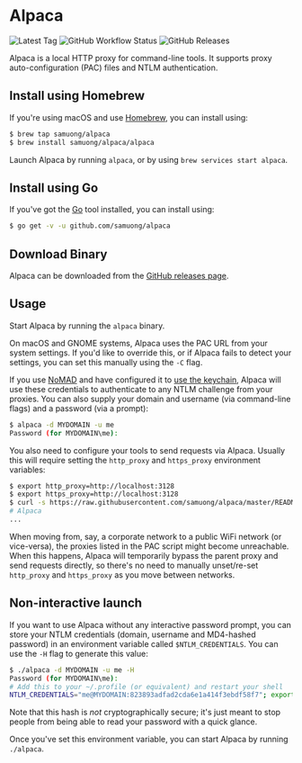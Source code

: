 # Alpaca

![Latest Tag][2] ![GitHub Workflow Status][3] ![GitHub Releases][4]

Alpaca is a local HTTP proxy for command-line tools. It supports proxy
auto-configuration (PAC) files and NTLM authentication.

## Install using Homebrew

If you're using macOS and use [Homebrew](https://brew.sh/), you can install
using:

```sh
$ brew tap samuong/alpaca
$ brew install samuong/alpaca/alpaca
```

Launch Alpaca by running `alpaca`, or by using `brew services start alpaca`.

## Install using Go

If you've got the [Go](https://golang.org/cmd/go/) tool installed, you can
install using:

```sh
$ go get -v -u github.com/samuong/alpaca
```

## Download Binary

Alpaca can be downloaded from the [GitHub releases page][1].

## Usage

Start Alpaca by running the `alpaca` binary.

On macOS and GNOME systems, Alpaca uses the PAC URL from your system settings.
If you'd like to override this, or if Alpaca fails to detect your settings, you
can set this manually using the `-C` flag.

If you use [NoMAD](https://nomad.menu/products/#nomad) and have configured it
to [use the keychain](https://nomad.menu/help/keychain-usage/), Alpaca will use
these credentials to authenticate to any NTLM challenge from your proxies. You
can also supply your domain and username (via command-line flags) and a
password (via a prompt):

```sh
$ alpaca -d MYDOMAIN -u me
Password (for MYDOMAIN\me):
```

You also need to configure your tools to send requests via Alpaca. Usually this
will require setting the `http_proxy` and `https_proxy` environment variables:

```sh
$ export http_proxy=http://localhost:3128
$ export https_proxy=http://localhost:3128
$ curl -s https://raw.githubusercontent.com/samuong/alpaca/master/README.md
# Alpaca
...
```

When moving from, say, a corporate network to a public WiFi network (or
vice-versa), the proxies listed in the PAC script might become unreachable.
When this happens, Alpaca will temporarily bypass the parent proxy and send
requests directly, so there's no need to manually unset/re-set `http_proxy` and
`https_proxy` as you move between networks.

## Non-interactive launch

If you want to use Alpaca without any interactive password prompt, you can store
your NTLM credentials (domain, username and MD4-hashed password) in an
environment variable called `$NTLM_CREDENTIALS`. You can use the `-H` flag to
generate this value:

```sh
$ ./alpaca -d MYDOMAIN -u me -H
Password (for MYDOMAIN\me):
# Add this to your ~/.profile (or equivalent) and restart your shell
NTLM_CREDENTIALS="me@MYDOMAIN:823893adfad2cda6e1a414f3ebdf58f7"; export NTLM_CREDENTIALS
```

Note that this hash is *not* cryptographically secure; it's just meant to stop
people from being able to read your password with a quick glance.

Once you've set this environment variable, you can start Alpaca by running
`./alpaca`.

[1]: https://github.com/samuong/alpaca/releases
[2]: https://img.shields.io/github/v/tag/samuong/alpaca.svg?logo=github&label=latest
[3]: https://img.shields.io/github/actions/workflow/status/samuong/alpaca/ci.yml?branch=master
[4]: https://img.shields.io/github/downloads/samuong/alpaca/latest/total
